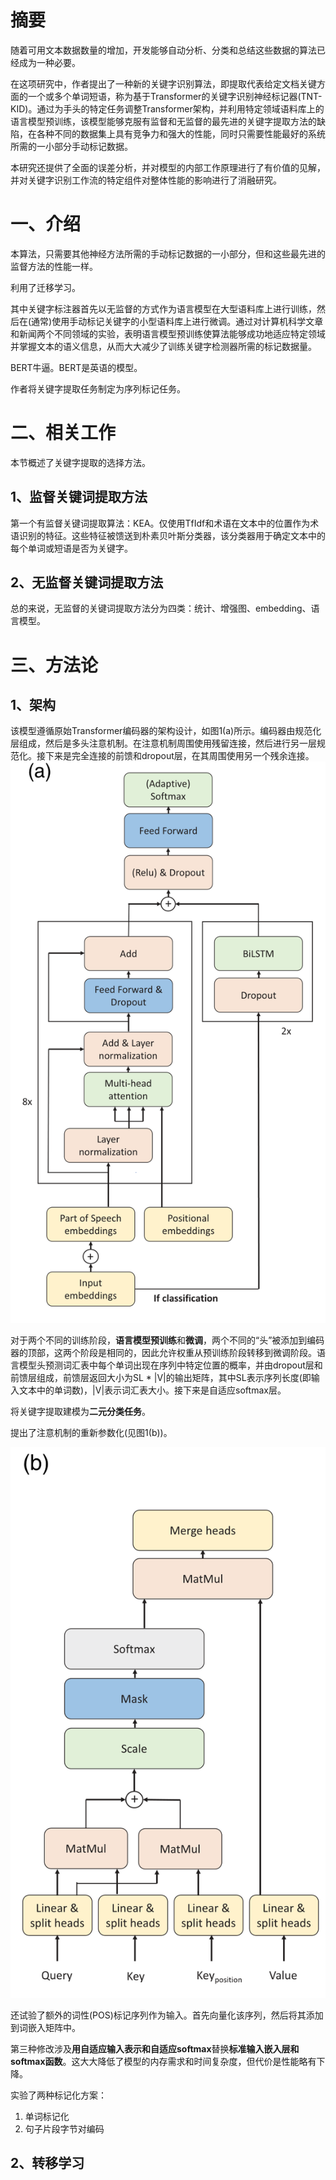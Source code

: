 # 摘要

随着可用文本数据数量的增加，开发能够自动分析、分类和总结这些数据的算法已经成为一种必要。

在这项研究中，作者提出了一种新的关键字识别算法，即提取代表给定文档关键方面的一个或多个单词短语，称为基于Transformer的关键字识别神经标记器(TNT-KID)。通过为手头的特定任务调整Transformer架构，并利用特定领域语料库上的语言模型预训练，该模型能够克服有监督和无监督的最先进的关键字提取方法的缺陷，在各种不同的数据集上具有竞争力和强大的性能，同时只需要性能最好的系统所需的一小部分手动标记数据。

本研究还提供了全面的误差分析，并对模型的内部工作原理进行了有价值的见解，并对关键字识别工作流的特定组件对整体性能的影响进行了消融研究。

# 一、介绍

本算法，只需要其他神经方法所需的手动标记数据的一小部分，但和这些最先进的监督方法的性能一样。

利用了迁移学习。

其中关键字标注器首先以无监督的方式作为语言模型在大型语料库上进行训练，然后在(通常)使用手动标记关键字的小型语料库上进行微调。通过对计算机科学文章和新闻两个不同领域的实验，表明语言模型预训练使算法能够成功地适应特定领域并掌握文本的语义信息，从而大大减少了训练关键字检测器所需的标记数据量。

BERT牛逼。BERT是英语的模型。

作者将关键字提取任务制定为序列标记任务。

# 二、相关工作

本节概述了关键字提取的选择方法。

## 1、监督关键词提取方法

第一个有监督关键词提取算法：KEA。仅使用TfIdf和术语在文本中的位置作为术语识别的特征。这些特征被馈送到朴素贝叶斯分类器，该分类器用于确定文本中的每个单词或短语是否为关键字。

## 2、无监督关键词提取方法

总的来说，无监督的关键词提取方法分为四类：统计、增强图、embedding、语言模型。

# 三、方法论

## 1、架构

该模型遵循原始Transformer编码器的架构设计，如图1(a)所示。编码器由规范化层组成，然后是多头注意机制。在注意机制周围使用残留连接，然后进行另一层规范化。接下来是完全连接的前馈和dropout层，在其周围使用另一个残余连接。![image-20230711113642565](https://raw.githubusercontent.com/1793925850/user-image/master/imgs/202307111136636.png)

对于两个不同的训练阶段，**语言模型预训练**和**微调**，两个不同的“头”被添加到编码器的顶部，这两个阶段是相同的，因此允许权重从预训练阶段转移到微调阶段。语言模型头预测词汇表中每个单词出现在序列中特定位置的概率，并由dropout层和前馈层组成，前馈层返回大小为SL * |V|的输出矩阵，其中SL表示序列长度(即输入文本中的单词数)，|V|表示词汇表大小。接下来是自适应softmax层。

将关键字提取建模为**二元分类任务**。

提出了注意机制的重新参数化(见图1(b))。

![image-20230711114332969](https://raw.githubusercontent.com/1793925850/user-image/master/imgs/202307111143018.png)

还试验了额外的词性(POS)标记序列作为输入。首先向量化该序列，然后将其添加到词嵌入矩阵中。

第三种修改涉及**用自适应输入表示和自适应softmax**替换**标准输入嵌入层和softmax函数**。这大大降低了模型的内存需求和时间复杂度，但代价是性能略有下降。

实验了两种标记化方案：

1. 单词标记化
2. 句子片段字节对编码

## 2、转移学习
